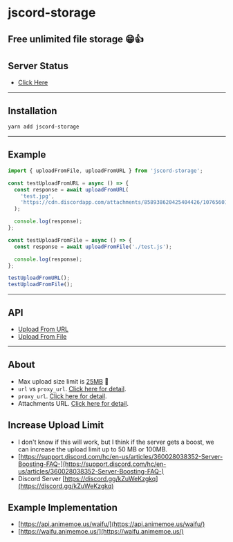 # jscord-storage

Free unlimited file storage 😁👍
---

## Server Status

- [Click Here](https://stats.uptimerobot.com/GKy6liBGw7/788953682)

---

## Installation

```bash
yarn add jscord-storage
```

---

## Example

```javascript
import { uploadFromFile, uploadFromURL } from 'jscord-storage';

const testUploadFromURL = async () => {
  const response = await uploadFromURL(
    'test.jpg',
    'https://cdn.discordapp.com/attachments/858938620425404426/1076560199218892902/waifu-animemoeus.jpg'
  );

  console.log(response);
};

const testUploadFromFile = async () => {
  const response = await uploadFromFile('./test.js');

  console.log(response);
};

testUploadFromURL();
testUploadFromFile();

```

---

## API

- [Upload From URL](https://discord-storage.animemoe.us/api/api/upload-from-url/)
- [Upload From File](https://discord-storage.animemoe.us/api/api/upload-from-file/)

---

## About

- Max upload size limit is [25MB](https://twitter.com/discord/status/1645522780337885184) 🥳
- `url` vs `proxy_url`. [Click here for detail](https://www.reddit.com/r/discordapp/comments/e8lgj2/mediadiscordappnet_cdndiscordappcom/).
- `proxy_url`. [Click here for detail](https://www.reddit.com/r/discordapp/comments/f1ixly/.discord_adding_lower_width_and_height_to_linked/).
- Attachments URL. [Click here for detail](https://support.discord.com/hc/en-us/community/posts/360061593771-Privacy-for-CDN-attachements).

## Increase Upload Limit

- I don't know if this will work, but I think if the server gets a boost, we can increase the upload limit up to 50 MB or 100MB.
- [https://support.discord.com/hc/en-us/articles/360028038352-Server-Boosting-FAQ-](https://support.discord.com/hc/en-us/articles/360028038352-Server-Boosting-FAQ-)
- Discord Server [https://discord.gg/kZuWeKzgkq](https://discord.gg/kZuWeKzgkq)

## Example Implementation

- [https://api.animemoe.us/waifu/](https://api.animemoe.us/waifu/)
- [https://waifu.animemoe.us/](https://waifu.animemoe.us/)
